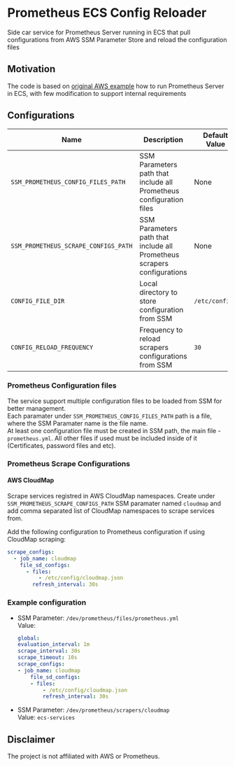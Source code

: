 # Prometheus ECS Config Reloader

Side car service for Prometheus Server running in ECS that pull configurations from AWS SSM Parameter Store and reload the configuration files

## Motivation

The code is based on [original AWS example](https://github.com/aws-samples/prometheus-for-ecs/) how to run Prometheus Server in ECS, with few modification to support internal requirements

## Configurations

| Name | Description | Default Value |
|---|---|---|
| `SSM_PROMETHEUS_CONFIG_FILES_PATH` | SSM Parameters path that include all Prometheus configuration files | None |
| `SSM_PROMETHEUS_SCRAPE_CONFIGS_PATH` | SSM Parameters path that include all Prometheus scrapers configurations | None |
| `CONFIG_FILE_DIR` | Local directory to store configuration from SSM | `/etc/config/` |
| `CONFIG_RELOAD_FREQUENCY` | Frequency to reload scrapers configurations from SSM | `30` |

### Prometheus Configuration files

The service support multiple configuration files to be loaded from SSM for better management.  
Each paramater under `SSM_PROMETHEUS_CONFIG_FILES_PATH` path is a file, where the SSM Paramater name is the file name.  
At least one configuration file must be created in SSM path, the main file - `prometheus.yml`. All other files if used must be included inside of it (Certificates, password files and etc).  

### Prometheus Scrape Configurations

#### AWS CloudMap

Scrape services registred in AWS CloudMap namespaces. Create under `SSM_PROMETHEUS_SCRAPE_CONFIGS_PATH` SSM paramater named `cloudmap` and add comma separated list of CloudMap namespaces to scrape services from.

Add the following configuration to Prometheus configuration if using CloudMap scraping:
```yaml
scrape_configs:
  - job_name: cloudmap
    file_sd_configs:
      - files:
          - /etc/config/cloudmap.json
        refresh_interval: 30s
```

### Example configuration

- SSM Parameter: `/dev/prometheus/files/prometheus.yml`  
    Value:
    ```yaml
    global:
    evaluation_interval: 1m
    scrape_interval: 30s
    scrape_timeout: 10s
    scrape_configs:
    - job_name: cloudmap
        file_sd_configs:
        - files:
            - /etc/config/cloudmap.json
            refresh_interval: 30s
    ```
- SSM Parameter: `/dev/prometheus/scrapers/cloudmap`  
    Value: `ecs-services`

## Disclaimer

The project is not affiliated with AWS or Prometheus.
